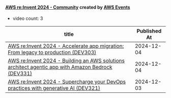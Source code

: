

#### [AWS re:Invent 2024 - Community](https://www.youtube.com/playlist?list=PL2yQDdvlhXf8lbgluOyOWckjc5iYJgUCP) created by [AWS Events](https://www.youtube.com/channel/UCdoadna9HFHsxXWhafhNvKw)

* video count: 3 

| title                                                                                                                                            | Published At |
| ------------------------------------------------------------------------------------------------------------------------------------------------ | ------------ |
| [AWS re:Invent 2024 - Accelerate app migration: From legacy to production (DEV303)](https://www.youtube.com/watch?v=0bsmsDFQ1cI)                 | 2024-12-04   |
| [AWS re:Invent 2024 - Building an AWS solutions architect agentic app with Amazon Bedrock (DEV331)](https://www.youtube.com/watch?v=l9kYTpM-XWs) | 2024-12-04   |
| [AWS re:Invent 2024 - Supercharge your DevOps practices with generative AI (DEV321)](https://www.youtube.com/watch?v=POn5WYFw4xU)                | 2024-12-03   |